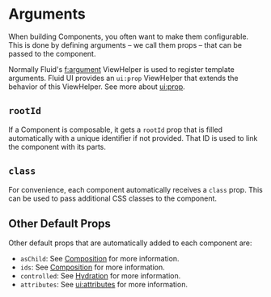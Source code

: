 # Arguments

When building Components, you often want to make them configurable. This is done by defining arguments – we call them props – that can be passed to the component.

Normally Fluid's [f:argument](https://docs.typo3.org/other/typo3/view-helper-reference/main/en-us/Global/Argument.html) ViewHelper is used to register template arguments. Fluid UI provides an `ui:prop` ViewHelper that extends the behavior of this ViewHelper. See more about [ui:prop](/docs/viewhelpers/prop).

## `rootId`

If a Component is composable, it gets a `rootId` prop that is filled automatically with a unique identifier if not provided. That ID is used to link the component with its parts.

## `class`

For convenience, each component automatically receives a `class` prop. This can be used to pass additional CSS classes to the component.

## Other Default Props

Other default props that are automatically added to each component are:

- `asChild`: See [Composition](./composition) for more information.
- `ids`: See [Composition](./composition) for more information.
- `controlled`: See [Hydration](./hydration) for more information.
- `attributes`: See [ui:attributes](/docs/viewhelpers/attributes) for more information.
